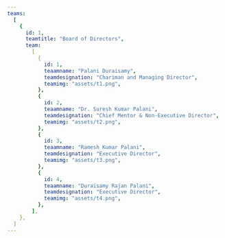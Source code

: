 ```yaml
---
teams:
  [
    {
      id: 1,
      teamtitle: "Board of Directors",
      team:
        [
          {
            id: 1,
            teaamname: "Palani Duraisamy",
            teamdesignation: "Chariman and Managing Director",
            teamimg: "assets/t1.png",
          },
          {
            id: 2,
            teaamname: "Dr. Suresh Kumar Palani",
            teamdesignation: "Chief Mentor & Non-Executive Director",
            teamimg: "assets/t2.png",
          },
          {
            id: 3,
            teaamname: "Ramesh Kumar Palani",
            teamdesignation: "Executive Director",
            teamimg: "assets/t3.png",
          },
          {
            id: 4,
            teaamname: "Duraisamy Rajan Palani",
            teamdesignation: "Executive Director",
            teamimg: "assets/t4.png",
          },
        ],
    },
  ]
---
```

